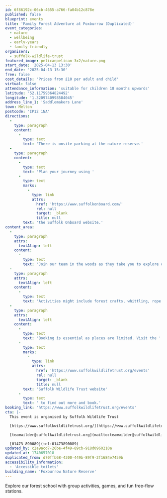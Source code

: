 ```yaml
---
id: 6f86192c-06cb-4655-a766-fa04b12c878e
published: false
blueprint: events
title: 'Family Forest Adventure at Foxburrow (Duplicated)'
event_categories:
  - nature
  - wellbeing
  - early-years
  - family-friendly
organisers:
  - suffolk-wildlife-trust
featured_image: pelicanpelican-3x2/nature.png
start_date: '2025-04-13 13:30'
end_date: '2025-04-13 15:30'
free: false
cost_details: 'Prices from £10 per adult and child'
virtual: false
attendance_information: 'suitable for children 18 months upwards'
latitude: '52.11759364824492'
longitude: '1.3209740998584045'
address_line_1: 'Saddlemakers Lane'
town: Melton
postcode: 'IP12 1NA'
directions:
  -
    type: paragraph
    content:
      -
        type: text
        text: 'There is onsite parking at the nature reserve.'
  -
    type: paragraph
    content:
      -
        type: text
        text: 'Plan your journey using '
      -
        type: text
        marks:
          -
            type: link
            attrs:
              href: 'https://www.suffolkonboard.com/'
              rel: null
              target: _blank
              title: null
        text: 'the Suffolk Onboard website.'
content_area:
  -
    type: paragraph
    attrs:
      textAlign: left
    content:
      -
        type: text
        text: 'Join our team in the woods as they take you to explore our forest school with group activities, games, and fun free-flow stations. Our mornings always have the following and then we add different stations, games, and crafts each month.'
  -
    type: paragraph
    attrs:
      textAlign: left
    content:
      -
        type: text
        text: 'Activities might include forest crafts, whittling, rope swings, hammocks, den building, bug hunting, and scavenger hunts.'
  -
    type: paragraph
    attrs:
      textAlign: left
    content:
      -
        type: text
        text: 'Booking is essential as places are limited. Visit the '
      -
        type: text
        marks:
          -
            type: link
            attrs:
              href: 'https://www.suffolkwildlifetrust.org/events'
              rel: null
              target: _blank
              title: null
        text: 'Suffolk Wildlife Trust website'
      -
        type: text
        text: ' to find out more and book.'
booking_link: 'https://www.suffolkwildlifetrust.org/events'
cta: |-
  This event is organised by Suffolk Wildlife Trust

  [https://www.suffolkwildlifetrust.org/](https://www.suffolkwildlifetrust.org/)

  [teamwilder@suffolkwildlifetrust.org](mailto:teamwilder@suffolkwildlifetrust.org)

  [01473 890089](tel:01473890089)
updated_by: c2a9acd7-26be-4f49-89cb-918d0960210a
updated_at: 1740657018
duplicated_from: d70ffb68-4300-449b-89f9-2f1684e7459b
accessibility_information:
  - 'Accessible toilets'
building_name: 'Foxburrow Nature Reserve'
---
```

Explore our forest school with group activities, games, and fun free-flow stations.
